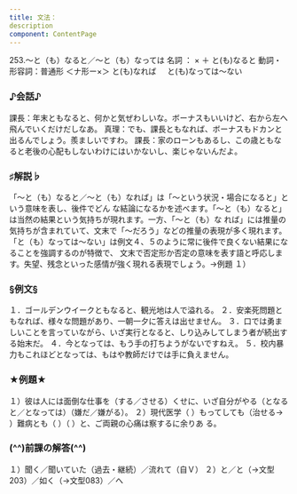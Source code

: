 ```yaml
---
title: 文法：
description
component: ContentPage
---
```



253.～と（も）なると／～と（も）なっては
名詞 ： × ＋ と(も)なると
動詞・形容詞：普通形 ＜ナ形ー×＞ と(も)なれば
    と(も)なっては～ない
### ♪会話♪
課長：年末ともなると、何かと気ぜわしいな。ボーナスもいいけど、右から左へ飛んでいくだけだしなあ。 真理：でも、課長ともなれば、ボーナスもドカンと出るんでしょう。羨ましいですわ。 課長：家のローンもあるし、この歳ともなると老後の心配もしないわけにはいかないし、楽じゃないんだよ。
### ♯解説♭
「～と（も）なると／～と（も）なれば」は「～という状況・場合になると」という意味を表し、後件でどん な結論になるかを述べます。「～と（も）なると」は当然の結果という気持ちが現れます。一方、「～と（も）な
れば」には推量の気持ちが含まれていて、文末で「～だろう」などの推量の表現が多く現れます。 「と（も）なっては～ない」は例文４、５のように常に後件で良くない結果になることを強調するのが特徴で、 文末で否定形か否定の意味を表す語と呼応します。失望、残念といった感情が強く現れる表現でしょう。→例題
１）
### §例文§
１．ゴールデンウイークともなると、観光地は人で溢れる。
２．安楽死問題ともなれば、様々な問題があり、一朝一夕に答えは出せません。
３．口では勇ましいことを言っていながら、いざ実行となると、しり込みしてしまう者が続出する始末だ。
４．今となっては、もう手の打ちようがないですねえ。
５．校内暴力もこれほどとなっては、もはや教師だけでは手に負えません。
### ★例題★
１）彼は人には面倒な仕事を（する／させる）くせに、いざ自分がやる（となると／となっては）（嫌だ／嫌がる）。
２）現代医学（ ）もってしても（治せる→ ）難病とも（ ）（ ）と、ご両親の心痛は察するに余りあ
る。
### (^^)前課の解答(^^)
１）聞く／聞いていた（過去・継続）／流れて（自Ｖ）
２）と／と（→文型203）／如く（→文型083）／へ
